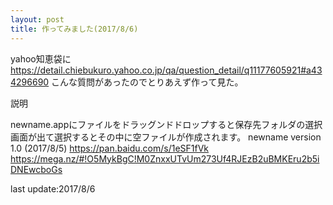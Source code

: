```yaml
---
layout: post
title: 作ってみました(2017/8/6)
---
```


yahoo知恵袋に
<https://detail.chiebukuro.yahoo.co.jp/qa/question_detail/q11177605921#a434296690>
こんな質問があったのでとりあえず作って見た。

説明

newname.appにファイルをドラッグンドドロップすると保存先フォルダの選択画面が出て選択するとその中に空ファイルが作成されます。
newname version 1.0 (2017/8/5)
<https://pan.baidu.com/s/1eSF1fVk>
<https://mega.nz/#!O5MykBgC!M0ZnxxUTvUm273Uf4RJEzB2uBMKEru2b5iDNEwcboGs>




last update:2017/8/6
